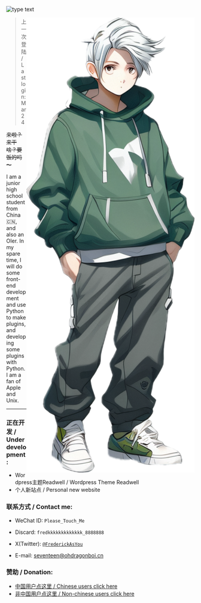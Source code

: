 ![type text](https://readme-typing-svg.demolab.com?font=Montserrat&pause=1000&random=false&width=340&lines=Just+in+time!;Have+a+good+time~;Please_Touch_Me)

<img align="right" src="https://github.com/FredericationStudio/.github/blob/main/imgs/ohdragonboi.png" width="450px" alt="ohdragonboi" title="ohdragonboi" />

> 上一次登陆 / Last login:
> Mar 24

~~来啦？来干啥？要饭的吗～~~

I am a junior high school student from China🇨🇳, and also an OIer. In my spare time, I will do some front-end development and use Python to make plugins, and developing some plugins with Python. I am a fan of Apple and Unix.

---

### 正在开发 / Under development:

 - Wordpress主题Readwell / Wordpress Theme Readwell
 - 个人新站点 / Personal new website

### 联系方式 / Contact me:

 - WeChat ID: `Please_Touch_Me`

 - Discard: `fredkkkkkkkkkkkkk_8888888`

 - X(Twitter): [`@FrederickAsYou`](https://twitter.com/FrederickAsYou)

 - E-mail: [seventeen@ohdragonboi.cn](mailto:seventeen@ohdragonboi.cn)

### 赞助 / Donation:

 - [中国用户点这里 / Chinese users click here](https://afdian.net/a/se7entin)
 - [非中国用户点这里 / Non-chinese users click here](https://polar.sh/FrederickAsYou)
